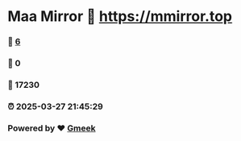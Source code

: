 # Maa Mirror :link: https://mmirror.top 
### :page_facing_up: [6](https://mmirror.top/tag.html) 
### :speech_balloon: 0 
### :hibiscus: 17230 
### :alarm_clock: 2025-03-27 21:45:29 
### Powered by :heart: [Gmeek](https://github.com/Meekdai/Gmeek)
